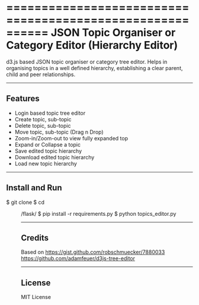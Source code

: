==========================================================
JSON Topic Organiser or Category Editor (Hierarchy Editor)
==========================================================

d3.js based JSON topic organiser or category tree editor.
Helps in organising topics in a well defined hierarchy, establishing a clear parent, child and peer relationships.

--------
Features
--------
+ Login based topic tree editor
+ Create topic, sub-topic
+ Delete topic, sub-topic
+ Move topic, sub-topic (Drag n Drop)
+ Zoom-in/Zoom-out to view fully expanded top
+ Expand or Collapse a topic
+ Save edited topic hierarchy
+ Download edited topic hierarchy
+ Load new topic hierarchy

---------------
Install and Run
---------------
$ git clone <gitpath>
$ cd <dir>/flask/
$ pip install -r requirements.py
$ python topics_editor.py

-------
Credits
-------
Based on
https://gist.github.com/robschmuecker/7880033
https://github.com/adamfeuer/d3js-tree-editor

-------
License
-------
MIT License
